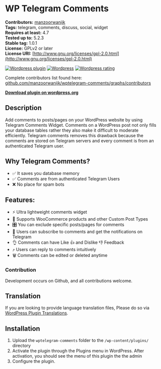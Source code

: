 # WP Telegram Comments

**Contributors:**      [manzoorwanijk](https://github.com/manzoorwanijk)  
**Tags:**              telegram, comments, discuss, social, widget  
**Requires at least:** 4.7  
**Tested up to:**      5.2.3  
**Stable tag:**        1.0.1  
**License:**           GPLv2 or later  
**License URI:**       [http://www.gnu.org/licenses/gpl-2.0.html](http://www.gnu.org/licenses/gpl-2.0.html)  

[![Wordpress plugin](https://img.shields.io/wordpress/plugin/v/wptelegram-comments.svg)](https://wordpress.org/plugins/wptelegram-comments/)
[![Wordpress](https://img.shields.io/wordpress/plugin/dt/wptelegram-comments.svg)](https://wordpress.org/plugins/wptelegram-comments/)
[![Wordpress rating](https://img.shields.io/wordpress/plugin/r/wptelegram-comments.svg)](https://wordpress.org/plugins/wptelegram-comments/)

Complete contributors list found here: [github.com/manzoorwanijk/wptelegram-comments/graphs/contributors](https://github.com/manzoorwanijk/wptelegram-comments/graphs/contributors)

**[Download plugin on wordpress.org](https://wordpress.org/plugins/wptelegram-comments/)**

## Description

Add comments to posts/pages on your WordPress website by using Telegram Comments Widget.
Comments on a WordPress post not only fills your database tables rather they also make it difficult to moderate efficiently. Telegram comments removes this drawback because the comments are stored on Telegram servers and every comment is from an authenticated Telegram user.

## Why Telegram Comments?

* ✅ It saves you database memory
* ✅ Comments are from authenticated Telegram Users
* ❌ No place for spam bots

## Features:

* ⚡️ Ultra lightweight comments widget
* 🛒 Supports WooCommerce products and other Custom Post Types
* 🎛 You can exclude specific posts/pages for comments
* 🔔 Users can subscribe to comments and get the notifications on Telegram
* 👌 Comments can have Like 👍 and Dislike 👎 Feedback
* ⤴️ Users can reply to comments intuitively
* 🗑 Comments can be edited or deleted anytime

### Contribution
Development occurs on Github, and all contributions welcome.

## Translation
If you are looking to provide language translation files, Please do so via [WordPress Plugin Translations](https://translate.wordpress.org/projects/wp-plugins/wptelegram-comments).

## Installation

1. Upload the `wptelegram-comments` folder to the `/wp-content/plugins/` directory
2. Activate the plugin through the Plugins menu in WordPress. After activation, you should see the menu of this plugin the the admin
3. Configure the plugin.

